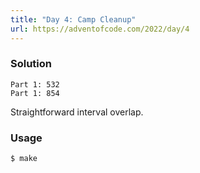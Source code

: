 ```yaml
---
title: "Day 4: Camp Cleanup"
url: https://adventofcode.com/2022/day/4
---
```


### Solution
```
Part 1: 532
Part 1: 854
```
Straightforward interval overlap.

### Usage
```
$ make
```
